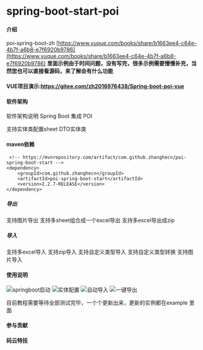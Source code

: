 # spring-boot-start-poi

#### 介绍
poi-spring-boot-zh [https://www.yuque.com/books/share/b1663ee4-c64e-4b7f-a6b8-e7f6920b9786](https://www.yuque.com/books/share/b1663ee4-c64e-4b7f-a6b8-e7f6920b9786)
 **里面示例由于时间问题，没有写完，很多示例需要慢慢补充，当然您也可以直接看源码，来了解会有什么功能** 
#### VUE项目演示:https://gitee.com/zh2016976438/Spring-boot-poi-vue
#### 软件架构
软件架构说明
Spring Boot 集成 POI


支持实体类配置sheet DTO实体类
####  maven依赖


```
 <!-- https://mvnrepository.com/artifact/com.github.zhanghecn/poi-spring-boot-start -->
<dependency>
    <groupId>com.github.zhanghecn</groupId>
    <artifactId>poi-spring-boot-start</artifactId>
    <version>2.2.7-RELEASE</version>
</dependency>
```



##### 导出
支持图片导出
支持多sheet组合成一个excel导出
支持多excel导出成zip

##### 导入
支持多excel导入
支持zip导入
支持自定义类型导入
支持自定义类型转换
支持图片导入



#### 使用说明
![springboot启动](https://images.gitee.com/uploads/images/2020/0612/225342_d99139ac_2220484.png "springBootApplication.png")
![实体配置](https://images.gitee.com/uploads/images/2020/0612/225359_832f32b8_2220484.png "配置1.png")
![自动导入](https://images.gitee.com/uploads/images/2020/0612/225413_3a3dad6e_2220484.png "参数使用.png")
![一键导出](https://images.gitee.com/uploads/images/2020/0612/225432_3820a386_2220484.png "导出.png")

目前教程需要等待全部测试完毕，一个个更新出来，更新的实例都在example 里面


#### 参与贡献




#### 码云特技

